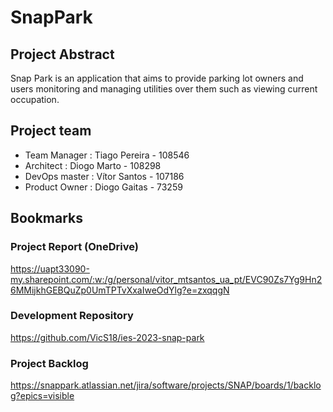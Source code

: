 # SnapPark

## Project Abstract
Snap Park is an application that aims to provide parking lot owners and users monitoring and managing utilities over them such as viewing current occupation. 

## Project team
- Team Manager : Tiago Pereira - 108546 
- Architect : Diogo Marto - 108298
- DevOps master : Vítor Santos - 107186
- Product Owner : Diogo Gaitas - 73259

## Bookmarks

### Project Report (OneDrive)

https://uapt33090-my.sharepoint.com/:w:/g/personal/vitor_mtsantos_ua_pt/EVC90Zs7Yg9Hn26MMijkhGEBQuZp0UmTPTvXxaIweOdYlg?e=zxqqgN

### Development Repository

https://github.com/VicS18/ies-2023-snap-park

### Project Backlog

https://snappark.atlassian.net/jira/software/projects/SNAP/boards/1/backlog?epics=visible
